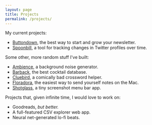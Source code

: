 ```yaml
---
layout: page
title: Projects
permalink: /projects/
---
```


My current projects:

- [Buttondown](https://buttondown.email), the best way to start and grow your newsletter.
- [Spoonbill](https://spoonbill.io), a tool for tracking changes in Twitter profiles over time.

Some other, more random stuff I've built:

- [Ambience](https://itunes.apple.com/us/app/your-ambience/id967898191?ls=1&mt=8), a background noise generator.
- [Barback](https://getbarback.com), the best cocktail database.
- [Cluebird](https://itunes.apple.com/us/app/cluebird-crossword-helper/id1162829250?ls=1&mt=8), a comically bad crossword helper.
- [Floradora](http://floradora.cloud/), the easiest way to send yourself notes on the Mac.
- [Shotglass](https://itunes.apple.com/us/app/shotglass-your-latest-screenshot/id1104711265?ls=1&mt=12), a tiny screenshot menu bar app.

Projects that, given infinite time, I would love to work on:

- Goodreads, _but better._
- A full-featured CSV explorer web app.
- Neural net-generated lo-fi beats.